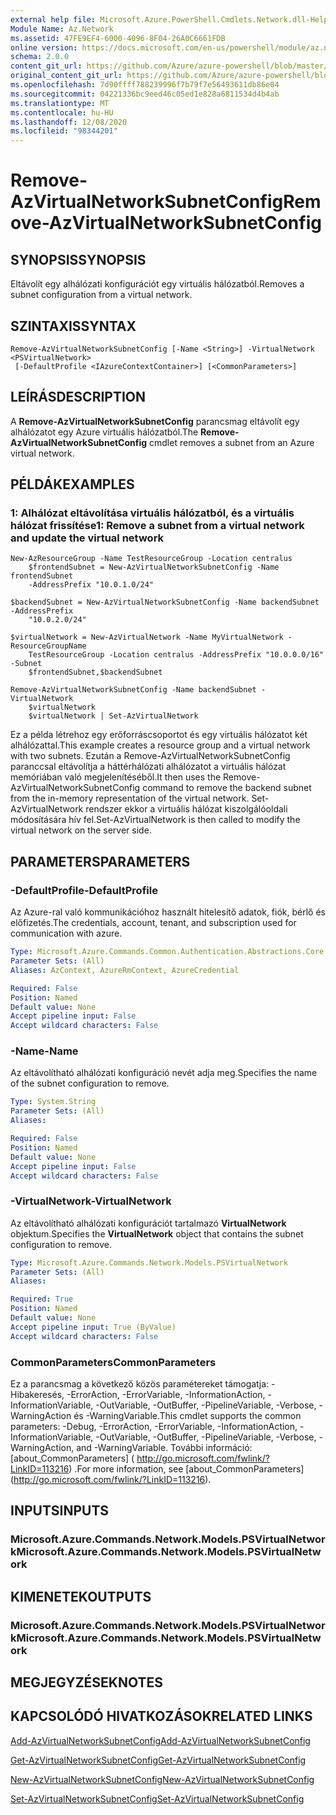 ```yaml
---
external help file: Microsoft.Azure.PowerShell.Cmdlets.Network.dll-Help.xml
Module Name: Az.Network
ms.assetid: 47FE9EF4-6000-4096-8F04-26A0C6661FDB
online version: https://docs.microsoft.com/en-us/powershell/module/az.network/remove-azvirtualnetworksubnetconfig
schema: 2.0.0
content_git_url: https://github.com/Azure/azure-powershell/blob/master/src/Network/Network/help/Remove-AzVirtualNetworkSubnetConfig.md
original_content_git_url: https://github.com/Azure/azure-powershell/blob/master/src/Network/Network/help/Remove-AzVirtualNetworkSubnetConfig.md
ms.openlocfilehash: 7d90ffff788239996f7b79f7e56493611db86e04
ms.sourcegitcommit: 04221336bc9eed46c05ed1e828a6811534d4b4ab
ms.translationtype: MT
ms.contentlocale: hu-HU
ms.lasthandoff: 12/08/2020
ms.locfileid: "98344201"
---
```

# <span data-ttu-id="34c70-101">Remove-AzVirtualNetworkSubnetConfig</span><span class="sxs-lookup"><span data-stu-id="34c70-101">Remove-AzVirtualNetworkSubnetConfig</span></span>

## <span data-ttu-id="34c70-102">SYNOPSIS</span><span class="sxs-lookup"><span data-stu-id="34c70-102">SYNOPSIS</span></span>
<span data-ttu-id="34c70-103">Eltávolít egy alhálózati konfigurációt egy virtuális hálózatból.</span><span class="sxs-lookup"><span data-stu-id="34c70-103">Removes a subnet configuration from a virtual network.</span></span>

## <span data-ttu-id="34c70-104">SZINTAXIS</span><span class="sxs-lookup"><span data-stu-id="34c70-104">SYNTAX</span></span>

```
Remove-AzVirtualNetworkSubnetConfig [-Name <String>] -VirtualNetwork <PSVirtualNetwork>
 [-DefaultProfile <IAzureContextContainer>] [<CommonParameters>]
```

## <span data-ttu-id="34c70-105">LEÍRÁS</span><span class="sxs-lookup"><span data-stu-id="34c70-105">DESCRIPTION</span></span>
<span data-ttu-id="34c70-106">A **Remove-AzVirtualNetworkSubnetConfig** parancsmag eltávolít egy alhálózatot egy Azure virtuális hálózatból.</span><span class="sxs-lookup"><span data-stu-id="34c70-106">The **Remove-AzVirtualNetworkSubnetConfig** cmdlet removes a subnet from an Azure virtual network.</span></span>

## <span data-ttu-id="34c70-107">PÉLDÁK</span><span class="sxs-lookup"><span data-stu-id="34c70-107">EXAMPLES</span></span>

### <span data-ttu-id="34c70-108">1: Alhálózat eltávolítása virtuális hálózatból, és a virtuális hálózat frissítése</span><span class="sxs-lookup"><span data-stu-id="34c70-108">1: Remove a subnet from a virtual network and update the virtual network</span></span>
```
New-AzResourceGroup -Name TestResourceGroup -Location centralus
    $frontendSubnet = New-AzVirtualNetworkSubnetConfig -Name frontendSubnet 
    -AddressPrefix "10.0.1.0/24"

$backendSubnet = New-AzVirtualNetworkSubnetConfig -Name backendSubnet -AddressPrefix 
    "10.0.2.0/24"

$virtualNetwork = New-AzVirtualNetwork -Name MyVirtualNetwork -ResourceGroupName 
    TestResourceGroup -Location centralus -AddressPrefix "10.0.0.0/16" -Subnet 
    $frontendSubnet,$backendSubnet

Remove-AzVirtualNetworkSubnetConfig -Name backendSubnet -VirtualNetwork 
    $virtualNetwork
    $virtualNetwork | Set-AzVirtualNetwork
```

<span data-ttu-id="34c70-109">Ez a példa létrehoz egy erőforráscsoportot és egy virtuális hálózatot két alhálózattal.</span><span class="sxs-lookup"><span data-stu-id="34c70-109">This example creates a resource group and a virtual network with two subnets.</span></span> <span data-ttu-id="34c70-110">Ezután a Remove-AzVirtualNetworkSubnetConfig paranccsal eltávolítja a háttérhálózati alhálózatot a virtuális hálózat memóriában való megjelenítéséből.</span><span class="sxs-lookup"><span data-stu-id="34c70-110">It then uses the Remove-AzVirtualNetworkSubnetConfig command to remove the backend subnet from the in-memory representation of the virtual network.</span></span> <span data-ttu-id="34c70-111">Set-AzVirtualNetwork rendszer ekkor a virtuális hálózat kiszolgálóoldali módosítására hív fel.</span><span class="sxs-lookup"><span data-stu-id="34c70-111">Set-AzVirtualNetwork is then called to modify the virtual network on the server side.</span></span>

## <span data-ttu-id="34c70-112">PARAMETERS</span><span class="sxs-lookup"><span data-stu-id="34c70-112">PARAMETERS</span></span>

### <span data-ttu-id="34c70-113">-DefaultProfile</span><span class="sxs-lookup"><span data-stu-id="34c70-113">-DefaultProfile</span></span>
<span data-ttu-id="34c70-114">Az Azure-ral való kommunikációhoz használt hitelesítő adatok, fiók, bérlő és előfizetés.</span><span class="sxs-lookup"><span data-stu-id="34c70-114">The credentials, account, tenant, and subscription used for communication with azure.</span></span>

```yaml
Type: Microsoft.Azure.Commands.Common.Authentication.Abstractions.Core.IAzureContextContainer
Parameter Sets: (All)
Aliases: AzContext, AzureRmContext, AzureCredential

Required: False
Position: Named
Default value: None
Accept pipeline input: False
Accept wildcard characters: False
```

### <span data-ttu-id="34c70-115">-Name</span><span class="sxs-lookup"><span data-stu-id="34c70-115">-Name</span></span>
<span data-ttu-id="34c70-116">Az eltávolítható alhálózati konfiguráció nevét adja meg.</span><span class="sxs-lookup"><span data-stu-id="34c70-116">Specifies the name of the subnet configuration to remove.</span></span>

```yaml
Type: System.String
Parameter Sets: (All)
Aliases:

Required: False
Position: Named
Default value: None
Accept pipeline input: False
Accept wildcard characters: False
```

### <span data-ttu-id="34c70-117">-VirtualNetwork</span><span class="sxs-lookup"><span data-stu-id="34c70-117">-VirtualNetwork</span></span>
<span data-ttu-id="34c70-118">Az eltávolítható alhálózati konfigurációt tartalmazó **VirtualNetwork** objektum.</span><span class="sxs-lookup"><span data-stu-id="34c70-118">Specifies the **VirtualNetwork** object that contains the subnet configuration to remove.</span></span>

```yaml
Type: Microsoft.Azure.Commands.Network.Models.PSVirtualNetwork
Parameter Sets: (All)
Aliases:

Required: True
Position: Named
Default value: None
Accept pipeline input: True (ByValue)
Accept wildcard characters: False
```

### <span data-ttu-id="34c70-119">CommonParameters</span><span class="sxs-lookup"><span data-stu-id="34c70-119">CommonParameters</span></span>
<span data-ttu-id="34c70-120">Ez a parancsmag a következő közös paramétereket támogatja: -Hibakeresés, -ErrorAction, -ErrorVariable, -InformationAction, -InformationVariable, -OutVariable, -OutBuffer, -PipelineVariable, -Verbose, -WarningAction és -WarningVariable.</span><span class="sxs-lookup"><span data-stu-id="34c70-120">This cmdlet supports the common parameters: -Debug, -ErrorAction, -ErrorVariable, -InformationAction, -InformationVariable, -OutVariable, -OutBuffer, -PipelineVariable, -Verbose, -WarningAction, and -WarningVariable.</span></span> <span data-ttu-id="34c70-121">További információ: [about_CommonParameters] ( http://go.microsoft.com/fwlink/?LinkID=113216) .</span><span class="sxs-lookup"><span data-stu-id="34c70-121">For more information, see [about_CommonParameters] (http://go.microsoft.com/fwlink/?LinkID=113216).</span></span>

## <span data-ttu-id="34c70-122">INPUTS</span><span class="sxs-lookup"><span data-stu-id="34c70-122">INPUTS</span></span>

### <span data-ttu-id="34c70-123">Microsoft.Azure.Commands.Network.Models.PSVirtualNetwork</span><span class="sxs-lookup"><span data-stu-id="34c70-123">Microsoft.Azure.Commands.Network.Models.PSVirtualNetwork</span></span>

## <span data-ttu-id="34c70-124">KIMENETEK</span><span class="sxs-lookup"><span data-stu-id="34c70-124">OUTPUTS</span></span>

### <span data-ttu-id="34c70-125">Microsoft.Azure.Commands.Network.Models.PSVirtualNetwork</span><span class="sxs-lookup"><span data-stu-id="34c70-125">Microsoft.Azure.Commands.Network.Models.PSVirtualNetwork</span></span>

## <span data-ttu-id="34c70-126">MEGJEGYZÉSEK</span><span class="sxs-lookup"><span data-stu-id="34c70-126">NOTES</span></span>

## <span data-ttu-id="34c70-127">KAPCSOLÓDÓ HIVATKOZÁSOK</span><span class="sxs-lookup"><span data-stu-id="34c70-127">RELATED LINKS</span></span>

[<span data-ttu-id="34c70-128">Add-AzVirtualNetworkSubnetConfig</span><span class="sxs-lookup"><span data-stu-id="34c70-128">Add-AzVirtualNetworkSubnetConfig</span></span>](./Add-AzVirtualNetworkSubnetConfig.md)

[<span data-ttu-id="34c70-129">Get-AzVirtualNetworkSubnetConfig</span><span class="sxs-lookup"><span data-stu-id="34c70-129">Get-AzVirtualNetworkSubnetConfig</span></span>](./Get-AzVirtualNetworkSubnetConfig.md)

[<span data-ttu-id="34c70-130">New-AzVirtualNetworkSubnetConfig</span><span class="sxs-lookup"><span data-stu-id="34c70-130">New-AzVirtualNetworkSubnetConfig</span></span>](./New-AzVirtualNetworkSubnetConfig.md)

[<span data-ttu-id="34c70-131">Set-AzVirtualNetworkSubnetConfig</span><span class="sxs-lookup"><span data-stu-id="34c70-131">Set-AzVirtualNetworkSubnetConfig</span></span>](./Set-AzVirtualNetworkSubnetConfig.md)


